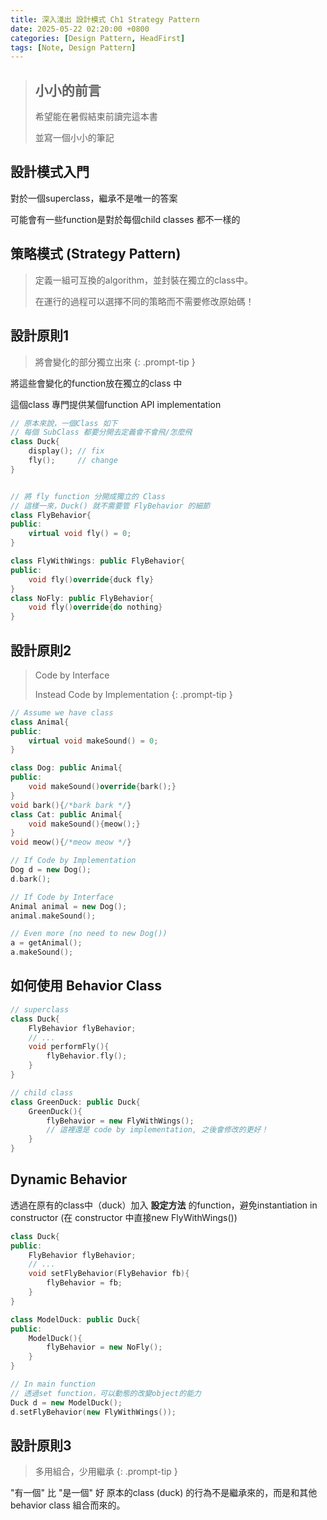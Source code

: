 ```yaml
---
title: 深入淺出 設計模式 Ch1 Strategy Pattern 
date: 2025-05-22 02:20:00 +0800 
categories: [Design Pattern, HeadFirst]
tags: [Note, Design Pattern]
---
```



> ## 小小的前言
>
> 希望能在暑假結束前讀完這本書
>
> 並寫一個小小的筆記

## 設計模式入門

對於一個superclass，繼承不是唯一的答案

可能會有一些function是對於每個child classes 都不一樣的

## 策略模式 (Strategy Pattern)

>定義一組可互換的algorithm，並封裝在獨立的class中。
>
>在運行的過程可以選擇不同的策略而不需要修改原始碼！

## 設計原則1

> 將會變化的部分獨立出來
{: .prompt-tip }

將這些會變化的function放在獨立的class 中

這個class 專門提供某個function API implementation

``` c++
// 原本來說，一個Class 如下
// 每個 SubClass 都要分開去定義會不會飛/怎麼飛
class Duck{
    display(); // fix
    fly();     // change 
}


// 將 fly function 分開成獨立的 Class 
// 這樣一來，Duck() 就不需要管 FlyBehavior 的細節
class FlyBehavior{
public: 
    virtual void fly() = 0;
}

class FlyWithWings: public FlyBehavior{
public: 
    void fly()override{duck fly}
}
class NoFly: public FlyBehavior{
    void fly()override{do nothing}
}
```

## 設計原則2

> Code by Interface
>
> Instead Code by Implementation
{: .prompt-tip }

```cpp
// Assume we have class 
class Animal{
public: 
    virtual void makeSound() = 0;
}

class Dog: public Animal{
public: 
    void makeSound()override{bark();}
}
void bark(){/*bark bark */}
class Cat: public Animal{
    void makeSound(){meow();}
}
void meow(){/*meow meow */}

// If Code by Implementation 
Dog d = new Dog();
d.bark();

// If Code by Interface 
Animal animal = new Dog();
animal.makeSound();

// Even more (no need to new Dog())
a = getAnimal();
a.makeSound();
```

## 如何使用 Behavior Class

```cpp
// superclass
class Duck{
    FlyBehavior flyBehavior; 
    // ... 
    void performFly(){
        flyBehavior.fly();
    }
}

// child class 
class GreenDuck: public Duck{
    GreenDuck(){
        flyBehavior = new FlyWithWings(); 
        // 這裡還是 code by implementation, 之後會修改的更好！
    }
}
```

## Dynamic Behavior

透過在原有的class中（duck）加入 **設定方法** 的function，避免instantiation in constructor (在 constructor 中直接new FlyWithWings())

```cpp
class Duck{
public: 
    FlyBehavior flyBehavior; 
    // ... 
    void setFlyBehavior(FlyBehavior fb){
        flyBehavior = fb; 
    }
}

class ModelDuck: public Duck{
public: 
    ModelDuck(){
        flyBehavior = new NoFly();
    }
}

// In main function 
// 透過set function，可以動態的改變object的能力
Duck d = new ModelDuck();
d.setFlyBehavior(new FlyWithWings());
```

## 設計原則3

> 多用組合，少用繼承
{: .prompt-tip }

"有一個" 比 "是一個" 好
原本的class (duck) 的行為不是繼承來的，而是和其他behavior class 組合而來的。
